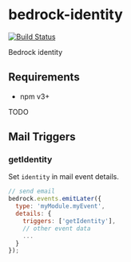 # bedrock-identity

[![Build Status](http://ci.digitalbazaar.com/buildStatus/icon?job=bedrock-identity)](http://ci.digitalbazaar.com/job/bedrock-identity)

Bedrock identity

## Requirements

- npm v3+

TODO

## Mail Triggers

### getIdentity

Set `identity` in mail event details.

```js
// send email
bedrock.events.emitLater({
  type: 'myModule.myEvent',
  details: {
    triggers: ['getIdentity'],
    // other event data
    ...
  }
});
```
